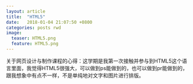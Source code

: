 ```yaml
---
layout: article
title:  "HTML5"
date:   2018-01-04 21:07:50 +0800
categories: posts rwd
image:
  teaser: HTML5.png
  feature: HTML5.png
---
```

关于网页设计与制作课程的心得：这学期是我第一次接触并参与到HTML5这个语言里面，我觉得HTML5很强大，可以做到ps能做到的，也可以做到pr能做到的，跟我想象中有点不一样，不是单纯地对文字和图片进行排版。
